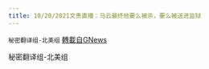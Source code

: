```yaml
---
title: 10/20/2021文贵直播：马云最终他要么被杀，要么被送进监狱
---
```

`秘密翻译组-北美组` [轉載自GNews](https://gnews.org/zh-hans/1607008/)

秘密翻译组-北美组
